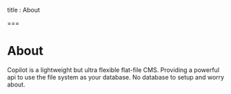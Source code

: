 
title : About

===


# About

Copilot is a lightweight but ultra flexible flat-file CMS. Providing a powerful api to use the file system as your database.
No database to setup and worry about.